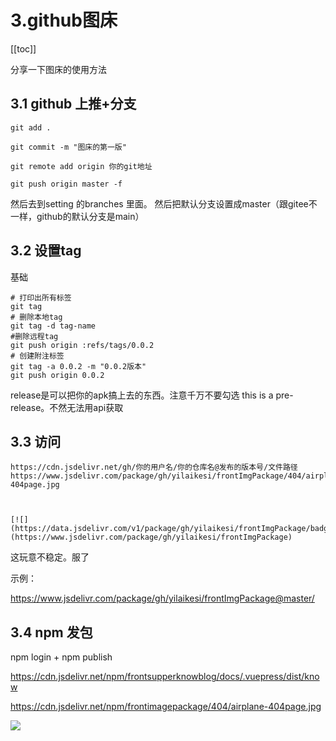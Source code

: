 # 3.github图床

[[toc]]

分享一下图床的使用方法

## 3.1 github 上推+分支



```
git add . 

git commit -m "图床的第一版"

git remote add origin 你的git地址

git push origin master -f
```



然后去到setting 的branches 里面。 然后把默认分支设置成master（跟gitee不一样，github的默认分支是main）



## 3.2  设置tag

基础

```shell
# 打印出所有标签
git tag
# 删除本地tag
git tag -d tag-name
#删除远程tag
git push origin :refs/tags/0.0.2
# 创建附注标签
git tag -a 0.0.2 -m "0.0.2版本" 
git push origin 0.0.2
```

release是可以把你的apk搞上去的东西。注意千万不要勾选 this is a pre-release。不然无法用api获取



## 3.3 访问

```
https://cdn.jsdelivr.net/gh/你的用户名/你的仓库名@发布的版本号/文件路径
https://www.jsdelivr.com/package/gh/yilaikesi/frontImgPackage/404/airplane-404page.jpg



[![](https://data.jsdelivr.com/v1/package/gh/yilaikesi/frontImgPackage/badge)](https://www.jsdelivr.com/package/gh/yilaikesi/frontImgPackage)
```



这玩意不稳定。服了

示例：

https://www.jsdelivr.com/package/gh/yilaikesi/frontImgPackage@master/

## 3.4 npm 发包

npm login + npm publish

https://cdn.jsdelivr.net/npm/frontsupperknowblog/docs/.vuepress/dist/know

https://cdn.jsdelivr.net/npm/frontimagepackage/404/airplane-404page.jpg

<img src="https://cdn.jsdelivr.net/npm/frontimagepackage/404/airplane-404page.jpg"/>